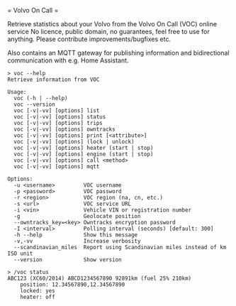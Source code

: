 = Volvo On Call =

Retrieve statistics about your Volvo from the Volvo On Call (VOC) online service
No licence, public domain, no guarantees, feel free to use for anything. Please contribute improvements/bugfixes etc.

Also contains an MQTT gateway for publishing information and bidirectional communication with e.g. Home Assistant.

```
> voc --help
Retrieve information from VOC

Usage:
  voc (-h | --help)
  voc --version
  voc [-v|-vv] [options] list
  voc [-v|-vv] [options] status
  voc [-v|-vv] [options] trips
  voc [-v|-vv] [options] owntracks
  voc [-v|-vv] [options] print [<attribute>]
  voc [-v|-vv] [options] (lock | unlock)
  voc [-v|-vv] [options] heater (start | stop)
  voc [-v|-vv] [options] engine (start | stop)
  voc [-v|-vv] [options] call <method>
  voc [-v|-vv] [options] mqtt

Options:
  -u <username>         VOC username
  -p <password>         VOC password
  -r <region>           VOC region (na, cn, etc.)
  -s <url>              VOC service URL
  -i <vin>              Vehicle VIN or registration number
  -g                    Geolocate position
  --owntracks_key=<key> Owntracks encryption password
  -I <interval>         Polling interval (seconds) [default: 300]
  -h --help             Show this message
  -v,-vv                Increase verbosity
  --scandinavian_miles  Report using Scandinavian miles instead of km ISO unit
  --version             Show version
```

```
> /voc status
ABC123 (XC60/2014) ABCD1234567890 92891km (fuel 25% 210km)
    position: 12.34567890,12.34567890
    locked: yes
    heater: off
```
